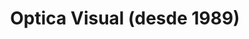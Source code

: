 ---
title: "Optica Visual (desde 1989)"
url: /asuncion-paraguay/optica-visual-desde-1989-estados-unidos-17/
shop: Optiker
---